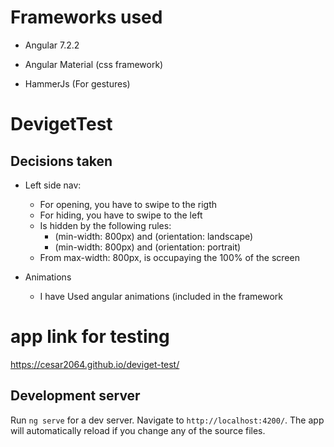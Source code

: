 
# Frameworks used

- Angular 7.2.2

- Angular Material (css framework)

- HammerJs (For gestures)

  
# DevigetTest

## Decisions taken

- Left side nav:

	- For opening, you have to swipe to the rigth
	- For hiding, you have to swipe to the left
	- Is hidden by the following rules:
		- (min-width: 800px) and (orientation: landscape)
		- (min-width: 800px) and (orientation: portrait)
	- From max-width: 800px, is occupaying the 100% of the screen
- Animations
	- I have Used angular animations (included in the framework

# app link for testing
https://cesar2064.github.io/deviget-test/

## Development server 

Run `ng serve` for a dev server. Navigate to `http://localhost:4200/`. The app will automatically reload if you change any of the source files.